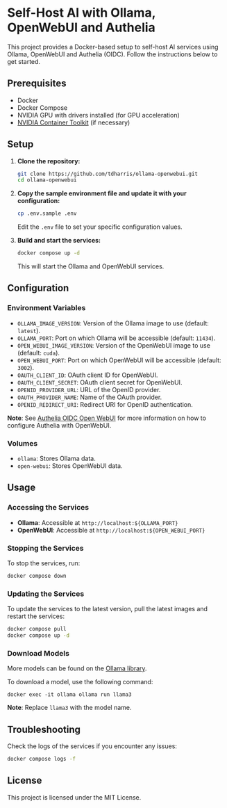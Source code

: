 # Self-Host AI with Ollama, OpenWebUI and Authelia

This project provides a Docker-based setup to self-host AI services using Ollama, OpenWebUI and Authelia (OIDC). Follow the instructions below to get started.

## Prerequisites

- Docker
- Docker Compose
- NVIDIA GPU with drivers installed (for GPU acceleration)
- [NVIDIA Container Toolkit](https://docs.nvidia.com/datacenter/cloud-native/container-toolkit/latest/install-guide.html#installation) (if necessary)

## Setup

1. **Clone the repository:**

   ```bash
   git clone https://github.com/tdharris/ollama-openwebui.git
   cd ollama-openwebui
   ```

2. **Copy the sample environment file and update it with your configuration:**

   ```bash
   cp .env.sample .env
   ```

   Edit the `.env` file to set your specific configuration values.

3. **Build and start the services:**

   ```bash
   docker compose up -d
   ```

   This will start the Ollama and OpenWebUI services.

## Configuration

### Environment Variables

- `OLLAMA_IMAGE_VERSION`: Version of the Ollama image to use (default: `latest`).
- `OLLAMA_PORT`: Port on which Ollama will be accessible (default: `11434`).
- `OPEN_WEBUI_IMAGE_VERSION`: Version of the OpenWebUI image to use (default: `cuda`).
- `OPEN_WEBUI_PORT`: Port on which OpenWebUI will be accessible (default: `3002`).
- `OAUTH_CLIENT_ID`: OAuth client ID for OpenWebUI.
- `OAUTH_CLIENT_SECRET`: OAuth client secret for OpenWebUI.
- `OPENID_PROVIDER_URL`: URL of the OpenID provider.
- `OAUTH_PROVIDER_NAME`: Name of the OAuth provider.
- `OPENID_REDIRECT_URI`: Redirect URI for OpenID authentication.

**Note**: See [Authelia OIDC Open WebUI](https://www.authelia.com/integration/openid-connect/open-webui/) for more information on how to configure Authelia with OpenWebUI.

### Volumes

- `ollama`: Stores Ollama data.
- `open-webui`: Stores OpenWebUI data.

## Usage

### Accessing the Services

- **Ollama**: Accessible at `http://localhost:${OLLAMA_PORT}`
- **OpenWebUI**: Accessible at `http://localhost:${OPEN_WEBUI_PORT}`

### Stopping the Services

To stop the services, run:

```bash
docker compose down
```

### Updating the Services

To update the services to the latest version, pull the latest images and restart the services:

```bash
docker compose pull
docker compose up -d
```

### Download Models

More models can be found on the [Ollama library](https://ollama.com/library)⁠.

To download a model, use the following command:

```console
docker exec -it ollama ollama run llama3
```

**Note**: Replace `llama3` with the model name.

## Troubleshooting

Check the logs of the services if you encounter any issues:

```bash
docker compose logs -f
```

## License

This project is licensed under the MIT License.
